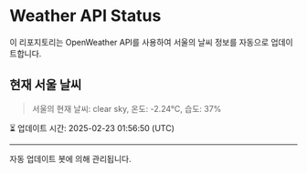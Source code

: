 
# Weather API Status

이 리포지토리는 OpenWeather API를 사용하여 서울의 날씨 정보를 자동으로 업데이트합니다.

## 현재 서울 날씨
> 서울의 현재 날씨: clear sky, 온도: -2.24°C, 습도: 37%

⏳ 업데이트 시간: 2025-02-23 01:56:50 (UTC)

---
자동 업데이트 봇에 의해 관리됩니다.
